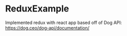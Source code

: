 # ReduxExample
Implemented redux with react app based off of Dog API: https://dog.ceo/dog-api/documentation/
